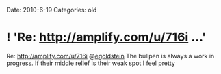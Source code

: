 Date: 2010-6-19
Categories: old

# ! 'Re: http://amplify.com/u/716i ...'

Re: <a href="http://amplify.com/u/716i" rel="nofollow">http://amplify.com/u/716i</a> @<a href="http://twitter.com/egoldstein" class="aktt_username">egoldstein</a> The bullpen is always a work in progress. If their middle relief is their weak spot I feel pretty
